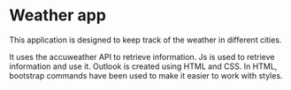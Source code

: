 # Weather app

This application is designed to keep track of the weather in different cities. 

It uses the accuweather API to retrieve information. Js is used to retrieve information and use it. Outlook is created using HTML and CSS. In HTML, bootstrap commands have been used to make it easier to work with styles.
